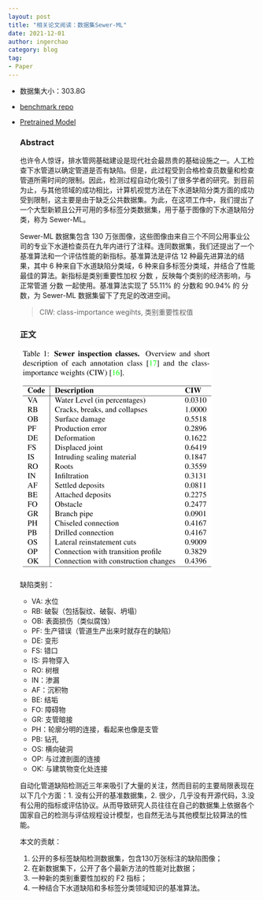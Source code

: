```yaml
---
layout: post
title: "相关论文阅读：数据集Sewer-ML"
date: 2021-12-01
author: ingerchao
category: blog
tag:
- Paper
---
```




- 数据集大小：303.8G

- [benchmark repo](https://bitbucket.org/aauvap/sewer-ml/src/master/)

- [Pretrained Model](https://sciencedata.dk/shared/sewerml_cvpr2021_models)

  ### Abstract

  也许令人惊讶，排水管网基础建设是现代社会最昂贵的基础设施之一。人工检查下水管道以确定管道是否有缺陷。但是，此过程受到合格检查员数量和检查管道所需时间的限制。因此，检测过程自动化吸引了很多学者的研究。到目前为止，与其他领域的成功相比，计算机视觉方法在下水道缺陷分类方面的成功受到限制，这主要是由于缺乏公共数据集。为此，在这项工作中，我们提出了一个大型新颖且公开可用的多标签分类数据集，用于基于图像的下水道缺陷分类，称为 Sewer-ML。

  Sewer-ML 数据集包含 130 万张图像，这些图像由来自三个不同公用事业公司的专业下水道检查员在九年内进行了注释。连同数据集，我们还提出了一个基准算法和一个评估性能的新指标。基准算法是评估 12 种最先进算法的结果，其中 6 种来自下水道缺陷分类域，6 种来自多标签分类域，并结合了性能最佳的算法。新指标是类别重要性加权  分数 ，反映每个类别的经济影响，与正常管道  分数 一起使用。基准算法实现了 55.11% 的  分数和 90.94% 的  分数，为 Sewer-ML 数据集留下了充足的改进空间。

  > CIW: class-importance wegihts, 类别重要性权值

  ### 正文

  <img src="./../assets/images/paper/sewer-inspection-classes.png" alt="image-20211201202359847" style="zoom:50%;" />

  缺陷类别：

  - VA: 水位
  - RB: 破裂（包括裂纹、破裂、坍塌）
  - OB: 表面损伤（类似腐蚀）
  - PF: 生产错误（管道生产出来时就存在的缺陷）
  - DE: 变形
  - FS: 错口
  - IS: 异物穿入
  - RO: 树根
  - IN：渗漏
  - AF：沉积物
  - BE: 结垢
  - FO: 障碍物
  - GR: 支管暗接
  - PH：轮廓分明的连接，看起来也像是支管
  - PB: 钻孔
  - OS: 横向破洞
  - OP: 与过渡剖面的连接
  - OK: 与建筑物变化处连接

  自动化管道缺陷检测近三年来吸引了大量的关注，然而目前的主要局限表现在以下几个方面：1. 没有公开的基准数据集，2. 很少，几乎没有开源代码，3.没有公用的指标或评估协议。从而导致研究人员往往在自己的数据集上依据各个国家自己的检测与评估规程设计模型，也自然无法与其他模型比较算法的性能。

  本文的贡献：

  1. 公开的多标签缺陷检测数据集，包含130万张标注的缺陷图像；
  2. 在新数据集下，公开了各个最新方法的性能对比数据；
  3. 一种新的类别重要性加权的 F2 指标；
  4. 一种结合下水道缺陷和多标签分类领域知识的基准算法。

  